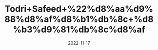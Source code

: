 ---
title: 'Todri+Safeed+%22%d8%aa%d9%88%d8%af%d8%b1%db%8c+%d8%b3%d9%81%db%8c%d8%af'
date: '2022-11-17' 
metatag: '' 
inventory: '0' 
draft: false 
# meta description 
shortDescripton: 'White+Tudri+Seeds%22++The+seeds+contain+mucilage%2c+a+fatty+oil%2c+two+crystalline+colouring+matters+and+a+volatile+oil+which+yields+methyl+isopropyl+and+4-methylthiobutyl+isothiocyanates.+Beta+%e2%80%93+sitosterol+is+present+in+fatty+oil.'
description: 'Seed+%d8%aa%d8%ae%d9%85++%d8%a8%db%8c%d8%ac'
longdescription: ''
tags: ''
brand: ''
subCategory: ''
unit: '10 gm-Pk'
sellCount: '0'
featured: True
# product Price
price: '30.0'
# Product Short Description
shortDescription: 'White+Tudri+Seeds%22++The+seeds+contain+mucilage%2c+a+fatty+oil%2c+two+crystalline+colouring+matters+and+a+volatile+oil+which+yields+methyl+isopropyl+and+4-methylthiobutyl+isothiocyanates.+Beta+%e2%80%93+sitosterol+is+present+in+fatty+oil.'
productID: '3A20B6A7-0C2D-ED11-9968-005056B3A416'
type: 'products'
category: 'Seed+%d8%aa%d8%ae%d9%85++%d8%a8%db%8c%d8%ac' 
thumnailproduct: 'https://eraconnect.blob.core.windows.net/product-images/aminsaddiquidawakhana/3A20B6A7-0C2D-ED11-9968-005056B3A416.webp' 
images:
  - image: 'https://eraconnect.blob.core.windows.net/product-images/aminsaddiquidawakhana/3A20B6A7-0C2D-ED11-9968-005056B3A416.webp'  
Variants:
---